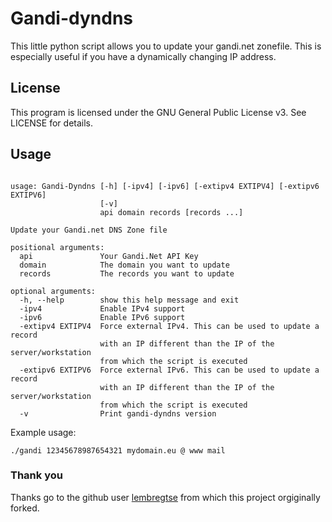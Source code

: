 # Gandi-dyndns

This little python script allows you to update your gandi.net zonefile. 
This is especially useful if you have a dynamically changing IP address.

## License

This program is licensed under the GNU General Public License v3. See LICENSE for details.

## Usage
```

usage: Gandi-Dyndns [-h] [-ipv4] [-ipv6] [-extipv4 EXTIPV4] [-extipv6 EXTIPV6]
                    [-v]
                    api domain records [records ...]

Update your Gandi.net DNS Zone file

positional arguments:
  api               Your Gandi.Net API Key
  domain            The domain you want to update
  records           The records you want to update

optional arguments:
  -h, --help        show this help message and exit
  -ipv4             Enable IPv4 support
  -ipv6             Enable IPv6 support
  -extipv4 EXTIPV4  Force external IPv4. This can be used to update a record
                    with an IP different than the IP of the server/workstation
                    from which the script is executed
  -extipv6 EXTIPV6  Force external IPv6. This can be used to update a record
                    with an IP different than the IP of the server/workstation
                    from which the script is executed
  -v                Print gandi-dyndns version

```

Example usage:
```
./gandi 12345678987654321 mydomain.eu @ www mail
```



### Thank you
Thanks go to the github user [lembregtse](https://github.com/lembregtse/gandi-dyndns) from which this project orgiginally forked.

